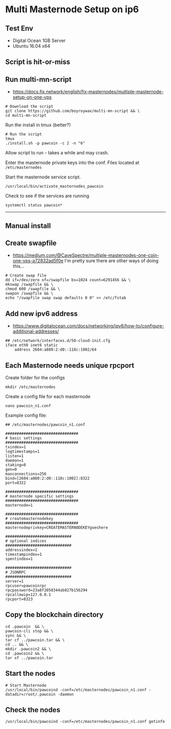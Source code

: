 # Multi Masternode Setup on ip6

## Test Env
* Digital Ocean 1GB Server
* Ubuntu 16.04 x64

## Script is hit-or-miss
## Run multi-mn-script
* https://docs.fix.network/english/fix-masternodes/multiple-masternode-setup-on-one-vps
```shell
# Download the script
git clone https://github.com/boyroywax/multi-mn-script && \
cd multi-mn-script
```
Run the install in tmux (better?)
```shell
# Run the script
tmux
./install.sh -p pawcoin -c 2 -n "6"
```
Allow script to run - takes a while and may crash.

Enter the masternode private keys into the conf.  Files located at ```/etc/masternodes```

Start the masternode service script.
```shell
/usr/local/bin/activate_masternodes_pawcoin
```

Check to see if the services are running
```shell
systemctl status pawcoin*
```


---
## Manual install
## Create swapfile
* https://medium.com/@CaveSpectre/multiple-masternodes-one-coin-one-vps-a72832ad5f0e
I'm pretty sure there are other ways of doing this...

```shell
# Create swap file
dd if=/dev/zero of=/swapfile bs=1024 count=6291456 && \
mkswap /swapfile && \
chmod 600 /swapfile && \
swapon /swapfile && \
echo "/swapfile swap swap defaults 0 0" >> /etc/fstab
```
## Add new ipv6 address
* https://www.digitalocean.com/docs/networking/ipv6/how-to/configure-additional-addresses/
```text
## /etc/network/interfaces.d/50-cloud-init.cfg
iface eth0 inet6 static
    address 2604:a880:2:d0::118c:1002/64
```

## Each Masternode needs unique rpcport
Create folder for the configs
```shell
mkdir /etc/masternodes
```
Create a config file for each masternode
```shell
nano pawcoin_n1.conf
```
Example config file:
```text
## /etc/masternodes/pawcoin_n1.conf

################################
# basic settings
################################
txindex=1
logtimestamps=1
listen=1
daemon=1
staking=0
gen=0
maxconnections=256
bind=[2604:a880:2:d0::118c:1002]:8322
port=8322

################################
# masternode specific settings
################################
masternode=1

################################
# createmasternodekey 
################################
masternodeprivkey=CREATEMASTERNODEKEYgoeshere

#############################
# optional indices
#############################
addressindex=1
timestampindex=1
spentindex=1

#############################
# JSONRPC
#############################
server=1
rpcuser=pawcoinrpc
rpcpassword=23a8f2058344ab827b156294
rpcallowip=127.0.0.1
rpcport=8323
```

## Copy the blockchain directory
```shell
cd .pawcoin  && \
pawcoin-cli stop && \
sync && \
tar cf ../pawcoin.tar && \
cd .. && \
mkdir .pawcoin2 && \
cd .pawcoin2 && \
tar xf ../pawcoin.tar
```

## Start the nodes
```shell
# Start Masternode
/usr/local/bin/pawcoind -conf=/etc/masternodes/pawcoin_n1.conf -datadir=/root/.pawcoin -daemon
```

## Check the nodes
```shell
/usr/local/bin/pawcoind -conf=/etc/masternodes/pawcoin_n1.conf getinfo
```